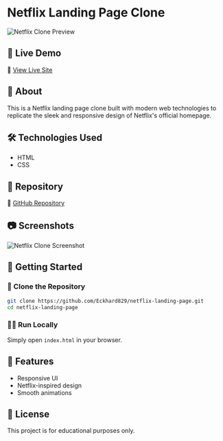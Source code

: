 # Netflix Landing Page Clone

![Netflix Clone Preview](https://netf1ixclone-eckhard.netlify.app/preview.png)

## 🚀 Live Demo

🔗 [View Live Site](https://netf1ixclone-eckhard.netlify.app/)

## 📌 About

This is a Netflix landing page clone built with modern web technologies to replicate the sleek and responsive design of Netflix's official homepage.

## 🛠️ Technologies Used

- HTML
- CSS

## 📂 Repository

🔗 [GitHub Repository](https://github.com/Eckhard829/netflix-landing-page)

## 📷 Screenshots

![Netflix Clone Screenshot](https://netf1ixclone-eckhard.netlify.app/screenshot.png)

## 🚀 Getting Started

### 🔽 Clone the Repository
```bash
git clone https://github.com/Eckhard829/netflix-landing-page.git
cd netflix-landing-page
```

### 🏃‍♂️ Run Locally
Simply open `index.html` in your browser.

## 🎯 Features

- Responsive UI
- Netflix-inspired design
- Smooth animations

## 📝 License

This project is for educational purposes only.
